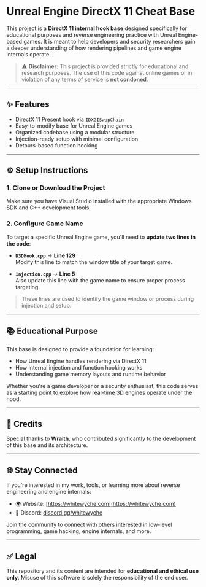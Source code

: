 # Unreal Engine DirectX 11 Cheat Base

This project is a **DirectX 11 internal hook base** designed specifically for educational purposes and reverse engineering practice with Unreal Engine-based games. It is meant to help developers and security researchers gain a deeper understanding of how rendering pipelines and game engine internals operate.

> ⚠️ **Disclaimer:** This project is provided strictly for educational and research purposes. The use of this code against online games or in violation of any terms of service is **not condoned**.

---

## ✨ Features

- DirectX 11 Present hook via `IDXGISwapChain`
- Easy-to-modify base for Unreal Engine games
- Organized codebase using a modular structure
- Injection-ready setup with minimal configuration
- Detours-based function hooking

---

## ⚙️ Setup Instructions

### 1. Clone or Download the Project

Make sure you have Visual Studio installed with the appropriate Windows SDK and C++ development tools.

### 2. Configure Game Name

To target a specific Unreal Engine game, you'll need to **update two lines in the code**:

- **`D3DHook.cpp`** → **Line 129**  
  Modify this line to match the window title of your target game.

- **`Injection.cpp`** → **Line 5**  
  Also update this line with the game name to ensure proper process targeting.

> These lines are used to identify the game window or process during injection and setup.

---

## 📚 Educational Purpose

This base is designed to provide a foundation for learning:

- How Unreal Engine handles rendering via DirectX 11
- How internal injection and function hooking works
- Understanding game memory layouts and runtime behavior

Whether you're a game developer or a security enthusiast, this code serves as a starting point to explore how real-time 3D engines operate under the hood.

---

## 🤝 Credits

Special thanks to **Wraith**, who contributed significantly to the development of this base and its architecture.

---

## 🌐 Stay Connected

If you're interested in my work, tools, or learning more about reverse engineering and engine internals:

- 🌍 Website: [https://whitewyche.com](https://whitewyche.com)
- 💬 Discord: [discord.gg/whitewyche](https://discord.gg/whitewyche)

Join the community to connect with others interested in low-level programming, game hacking, engine internals, and more.

---

## ✅ Legal

This repository and its content are intended for **educational and ethical use only**. Misuse of this software is solely the responsibility of the end user.
